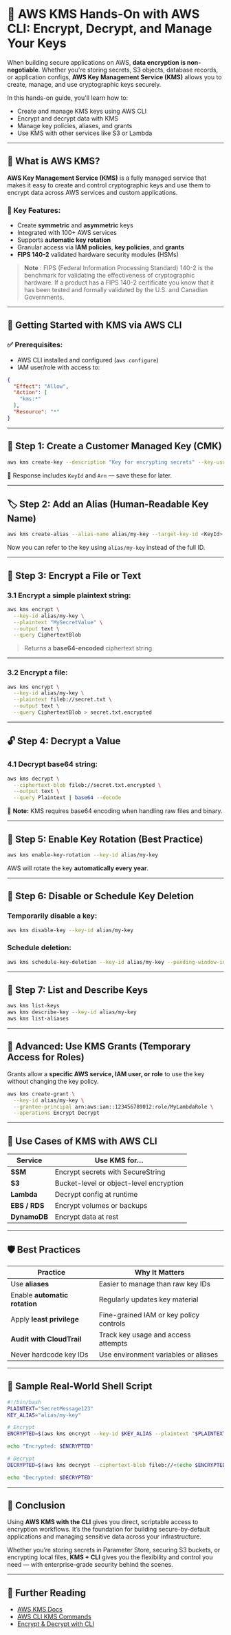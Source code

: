 
# 🔐 AWS KMS Hands-On with AWS CLI: Encrypt, Decrypt, and Manage Your Keys

When building secure applications on AWS, **data encryption is non-negotiable**. Whether you're storing secrets, S3 objects, database records, or application configs, **AWS Key Management Service (KMS)** allows you to create, manage, and use cryptographic keys securely.

In this hands-on guide, you'll learn how to:
- Create and manage KMS keys using AWS CLI
- Encrypt and decrypt data with KMS
- Manage key policies, aliases, and grants
- Use KMS with other services like S3 or Lambda

---

## 🧰 What is AWS KMS?

**AWS Key Management Service (KMS)** is a fully managed service that makes it easy to create and control cryptographic keys and use them to encrypt data across AWS services and custom applications.

### 🔐 Key Features:
- Create **symmetric** and **asymmetric** keys
- Integrated with 100+ AWS services
- Supports **automatic key rotation**
- Granular access via **IAM policies**, **key policies**, and **grants**
- **FIPS 140-2** validated hardware security modules (HSMs)

> **Note** : FIPS (Federal Information Processing Standard) 140-2 is the benchmark for validating the effectiveness of cryptographic hardware. If a product has a FIPS 140-2 certificate you know that it has been tested and formally validated by the U.S. and Canadian Governments.
 

---

## 🚀 Getting Started with KMS via AWS CLI

### ✅ Prerequisites:
- AWS CLI installed and configured (`aws configure`)
- IAM user/role with access to:
```json
{
  "Effect": "Allow",
  "Action": [
    "kms:*"
  ],
  "Resource": "*"
}
```

---

## 🔑 Step 1: Create a Customer Managed Key (CMK)

```bash
aws kms create-key --description "Key for encrypting secrets" --key-usage ENCRYPT_DECRYPT --origin AWS_KMS
```

📌 Response includes `KeyId` and `Arn` — save these for later.

---

## 🏷️ Step 2: Add an Alias (Human-Readable Key Name)

```bash
aws kms create-alias --alias-name alias/my-key --target-key-id <KeyId>
```

Now you can refer to the key using `alias/my-key` instead of the full ID.

---

## 🔐 Step 3: Encrypt a File or Text

### 3.1 Encrypt a simple plaintext string:
```bash
aws kms encrypt \
  --key-id alias/my-key \
  --plaintext "MySecretValue" \
  --output text \
  --query CiphertextBlob
```

> Returns a **base64-encoded** ciphertext string.

---

### 3.2 Encrypt a file:
```bash
aws kms encrypt \
  --key-id alias/my-key \
  --plaintext fileb://secret.txt \
  --output text \
  --query CiphertextBlob > secret.txt.encrypted
```

---

## 🔓 Step 4: Decrypt a Value

### 4.1 Decrypt base64 string:
```bash
aws kms decrypt \
  --ciphertext-blob fileb://secret.txt.encrypted \
  --output text \
  --query Plaintext | base64 --decode
```

🧠 **Note:** KMS requires base64 encoding when handling raw files and binary.

---

## 🔁 Step 5: Enable Key Rotation (Best Practice)

```bash
aws kms enable-key-rotation --key-id alias/my-key
```

AWS will rotate the key **automatically every year**.

---

## 🚫 Step 6: Disable or Schedule Key Deletion

### Temporarily disable a key:
```bash
aws kms disable-key --key-id alias/my-key
```

### Schedule deletion:
```bash
aws kms schedule-key-deletion --key-id alias/my-key --pending-window-in-days 7
```

---

## 🔧 Step 7: List and Describe Keys

```bash
aws kms list-keys
aws kms describe-key --key-id alias/my-key
aws kms list-aliases
```

---

## 🎯 Advanced: Use KMS Grants (Temporary Access for Roles)

Grants allow a **specific AWS service, IAM user, or role** to use the key without changing the key policy.

```bash
aws kms create-grant \
  --key-id alias/my-key \
  --grantee-principal arn:aws:iam::123456789012:role/MyLambdaRole \
  --operations Encrypt Decrypt
```

---

## 🧠 Use Cases of KMS with AWS CLI

| Service     | Use KMS for…                           |
|-------------|----------------------------------------|
| **SSM**     | Encrypt secrets with SecureString      |
| **S3**      | Bucket-level or object-level encryption|
| **Lambda**  | Decrypt config at runtime              |
| **EBS / RDS** | Encrypt volumes or backups            |
| **DynamoDB**| Encrypt data at rest                   |

---

## 🛡️ Best Practices

| Practice                     | Why It Matters                            |
|-----------------------------|--------------------------------------------|
| Use **aliases**             | Easier to manage than raw key IDs          |
| Enable **automatic rotation** | Regularly updates key material           |
| Apply **least privilege**   | Fine-grained IAM or key policy controls    |
| **Audit with CloudTrail**   | Track key usage and access attempts        |
| Never hardcode key IDs      | Use environment variables or aliases       |

---

## 🧪 Sample Real-World Shell Script

```bash
#!/bin/bash
PLAINTEXT="SecretMessage123"
KEY_ALIAS="alias/my-key"

# Encrypt
ENCRYPTED=$(aws kms encrypt --key-id $KEY_ALIAS --plaintext "$PLAINTEXT" --output text --query CiphertextBlob)

echo "Encrypted: $ENCRYPTED"

# Decrypt
DECRYPTED=$(aws kms decrypt --ciphertext-blob fileb://<(echo $ENCRYPTED | base64 --decode) --output text --query Plaintext | base64 --decode)

echo "Decrypted: $DECRYPTED"
```

---

## 🧾 Conclusion

Using **AWS KMS with the CLI** gives you direct, scriptable access to encryption workflows. It’s the foundation for building secure-by-default applications and managing sensitive data across your infrastructure.

Whether you’re storing secrets in Parameter Store, securing S3 buckets, or encrypting local files, **KMS + CLI** gives you the flexibility and control you need — with enterprise-grade security behind the scenes.

---

## 🔗 Further Reading

- [AWS KMS Docs](https://docs.aws.amazon.com/kms/latest/developerguide/)
- [AWS CLI KMS Commands](https://docs.aws.amazon.com/cli/latest/reference/kms/index.html)
- [Encrypt & Decrypt with CLI](https://docs.aws.amazon.com/kms/latest/developerguide/programming-keys.html)

